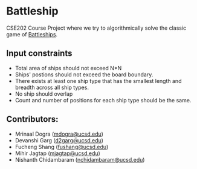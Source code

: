 # Battleship
CSE202 Course Project where we try to algorithmically solve the classic game of [Battleships](https://en.wikipedia.org/wiki/Battleship_(game)).

## Input constraints
- Total area of ships should not exceed N*N
- Ships' postions should not exceed the board boundary.
- There exists at least one ship type that has the smallest length and breadth across all ship types.
- No ship should overlap
- Count and number of positions for each ship type should be the same.


## Contributors:
- Mrinaal Dogra (mdogra@ucsd.edu)
- Devanshi Garg (d2garg@ucsd.edu)
- Fucheng Shang (fushang@ucsd.edu)
- Mihir Jagtap (mjagtap@ucsd.edu)
- Nishanth Chidambaram (nchidambaram@ucsd.edu)
